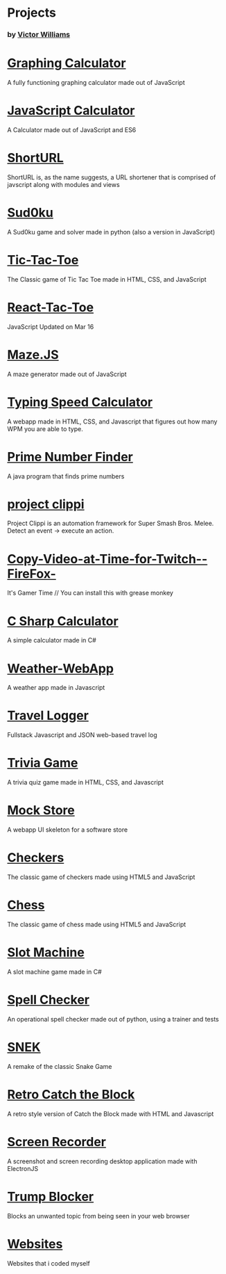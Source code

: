 # Projects
### by [Victor Williams](https://vaporjawn.github.io)

# [Graphing Calculator](https://github.com/Vaporjawn/Graphing-Calculator)
A fully functioning graphing calculator made out of JavaScript

# [JavaScript Calculator](https://github.com/Vaporjawn/Javascript-Calculator)
A Calculator made out of JavaScript and ES6

# [ShortURL](https://github.com/Vaporjawn/ShortURL)
ShortURL is, as the name suggests, a URL shortener that is comprised of javscript along with modules and views

# [Sud0ku](https://github.com/Vaporjawn/Sud0ku)
A Sud0ku game and solver made in python (also a version in JavaScript)

# [Tic-Tac-Toe](https://github.com/Vaporjawn/Tic-Tac-Toe)
The Classic game of Tic Tac Toe made in HTML, CSS, and JavaScript

# [React-Tac-Toe](https://github.com/Vaporjawn/React-Tac-Toe)
 JavaScript Updated on Mar 16

# [Maze.JS](https://github.com/Vaporjawn/Maze.JS)
A maze generator made out of JavaScript

# [Typing Speed Calculator](https://github.com/Vaporjawn/Typing-Speed-Caculator)
A webapp made in HTML, CSS, and Javascript that figures out how many WPM you are able to type.

# [Prime Number Finder](https://github.com/Vaporjawn/Prime-Number-Finder)
A java program that finds prime numbers

# [project clippi](https://github.com/Vaporjawn/project-clippi)
Project Clippi is an automation framework for Super Smash Bros. Melee. Detect an event → execute an action.

# [Copy-Video-at-Time-for-Twitch--FireFox-](https://github.com/Vaporjawn/Copy-Video-at-Time-for-Twitch--FireFox-)
It's Gamer Time // You can install this with grease monkey

# [C Sharp Calculator](https://github.com/Vaporjawn/C-Sharp-Calculator)
A simple calculator made in C#

# [Weather-WebApp](https://github.com/Vaporjawn/Weather-WebApp)
A weather app made in Javascript

# [Travel Logger](https://github.com/Vaporjawn/Travel-Logger)
Fullstack Javascript and JSON web-based travel log

# [Trivia Game](https://github.com/Vaporjawn/Trivia-Game)
A trivia quiz game made in HTML, CSS, and Javascript

# [Mock Store](https://github.com/Vaporjawn/Mock-Store)
A webapp UI skeleton for a software store

# [Checkers](https://github.com/Vaporjawn/Checkers)
The classic game of checkers made using HTML5 and JavaScript

# [Chess](https://github.com/Vaporjawn/Chess)
The classic game of chess made using HTML5 and JavaScript

# [Slot Machine](https://github.com/Vaporjawn/Slot-Machine)
A slot machine game made in C#

# [Spell Checker](https://github.com/Vaporjawn/Spell-Checker)
An operational spell checker made out of python, using a trainer and tests

# [SNEK](https://github.com/Vaporjawn/SNEK)
A remake of the classic Snake Game

# [Retro Catch the Block](https://github.com/Vaporjawn/Retro-Catch-the-Block)
A retro style version of Catch the Block made with HTML and Javascript

# [Screen Recorder](https://github.com/Vaporjawn/Screen-Recorder)
A screenshot and screen recording desktop application made with ElectronJS

# [Trump Blocker](https://github.com/Vaporjawn/Trump-Blocker)
Blocks an unwanted topic from being seen in your web browser

# [Websites](https://github.com/Vaporjawn/websites)
Websites that i coded myself
